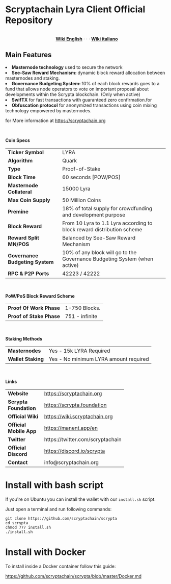 # Scryptachain Lyra Client Official Repository
<p><a href="https://camo.githubusercontent.com/4e892209b4b1e2d1a773ec97e544a92f068a6f0b/68747470733a2f2f6d69726f2e6d656469756d2e636f6d2f6d61782f333136382f312a31674778414b57714b5135577a635170755f766932412e6a706567" target="_blank" rel="noopener noreferrer"><img style="display: block; margin-left: auto; margin-right: auto;" src="https://camo.githubusercontent.com/4e892209b4b1e2d1a773ec97e544a92f068a6f0b/68747470733a2f2f6d69726f2e6d656469756d2e636f6d2f6d61782f333136382f312a31674778414b57714b5135577a635170755f766932412e6a706567" alt="" data-canonical-src="https://miro.medium.com/max/3168/1*1gGxAKWqKQ5WzcQpu_vi2A.jpeg" /></a></p>
<p style="text-align: center;">&nbsp;&nbsp;<a title="English &mdash; Scrypta Wiki" href="https://en.scrypta.wiki/general-info/what-is.html" target="_blank" rel="nofollow noopener"><strong>Wiki English</strong></a>&nbsp;&middot; &middot; &middot;&nbsp;<a title="Italiano &mdash; Scrypta Wiki" href="https://it.scrypta.wiki/general-info/cosa-%C3%A8.html" target="_blank" rel="nofollow noopener"><strong>Wiki italiano</strong></a></p>

## Main Features
<li><strong>Masternode technology</strong> used to secure the network</li>
<li><strong>See-Saw Reward Mechanism: </strong>dynamic block reward allocation between masternodes and staking.</li>
<li><strong>Governance Budgeting System: </strong>10% of each block rewards goes to a fund that allows node operators to vote on important proposal about developments within the Scrypta blockchain. (Only when active)</li>
<li><strong>SwifTX</strong> for fast transactions with guaranteed zero confirmation.for&nbsp;</li>
<li><strong>Obfuscation protocol</strong> for anonymized transactions using coin mixing technology empowered by masternodes.</li>
</ul>
<p>for More information at <a href="https://scryptachain.org/" target="_blank" rel="noopener">https://scryptachain.org</a></p>
<p>&nbsp;</p>
<p><strong>Coin Specs</strong></p>
<table>
<tbody>
<tr>
<td><strong>Ticker Symbol</strong></td>
<td>LYRA</td>
</tr>
<tr>
<td><strong>Algorithm</strong></td>
<td>Quark</td>
</tr>
<tr>
<td><strong>Type</strong></td>
<td>Proof-of-Stake</td>
</tr>
<tr>
<td><strong>Block Time</strong></td>
<td>60 seconds [POW/POS]</td>
<td>&nbsp;</td>
</tr>
<tr>
<td><strong>Masternode Collateral</strong></td>
<td>15000 Lyra</td>
</tr>
<tr>
<td><strong>Max Coin Supply</strong></td>
<td>50 Million Coins</td>
</tr>
<tr>
<td><strong>Premine</strong></td>
<td>18% of total supply for crowdfunding and development purpose</td>
</tr>
<tr>
<td><strong>Block Reward</strong></td>
<td>From 10 Lyra to 1.1 Lyra according to block reward distribution scheme</td>
</tr>
<tr>
<td><strong>Reward Split MN/POS</strong></td>
<td>Balanced by See-Saw Reward Mechanism</td>
</tr>
<tr>
<td><strong>Governance Budgeting System</strong></td>
<td>10% of any block will go to the Governance Budgeting System (when active)</td>
</tr>
<tr>
<td><strong>RPC &amp; P2P Ports&nbsp;</strong></td>
<td>42223 / 42222</td>
</tr>
</tbody>
</table>
<p>&nbsp;</p>
<p><strong>PoW/PoS Block Reward Scheme</strong></p>
<table>
<tbody>
<tr>
<td><strong>Proof Of Work Phase</strong></td>
<td>1-750 Blocks.</td>
</tr>
<tr>
<td><strong>Proof of Stake Phase</strong></td>
<td>751 - infinite</td>
</tr>
</tbody>
</table>
<p>&nbsp;</p>
<p><strong>Staking Methods</strong></p>
<table>
<tbody>
<tr>
<td><strong>Masternodes</strong></td>
<td>Yes - 15k LYRA Required</td>
</tr>
<tr>
<td><strong>Wallet Staking</strong></td>
<td>Yes - No minimum LYRA amount required</td>
</tr>
</tbody>
</table>
<p>&nbsp;</p>
<p><strong>Links</strong></p>
<table style="width: 373px;">
<tbody>
<tr>
<td style="width: 136px;"><strong>Website</strong></td>
<td style="width: 227px;"><a href="https://scryptachain.org/">https://scryptachain.org</a>&nbsp;</td>
</tr>
<tr>
<td style="width: 136px;"><strong>Scrypta Foundation</strong></td>
<td style="width: 227px;"><a href="https://scrypta.foundation/">https://scrypta.foundation</a>&nbsp;</td>
</tr>
<tr>
<td style="width: 136px;"><strong>Official Wiki</strong></td>
<td style="width: 227px;"><a href="https://wiki.scryptachain.org/">https://wiki.scryptachain.org</a>&nbsp;</td>
</tr>
<tr>
<td style="width: 136px;"><strong>Official Mobile App</strong></td>
<td style="width: 227px;"><a href="https://manent.app/en/">https://manent.app/en</a>&nbsp;</td>
</tr>
<tr>
<td style="width: 136px;"><strong>Twitter</strong></td>
<td style="width: 227px;">https://twitter.com/scryptachain</td>
</tr>
<tr>
<td style="width: 136px;"><strong>Official Discord</strong></td>
<td style="width: 227px;"><a href="https://discord.io/scrypta/">https://discord.io/scrypta</a>&nbsp;</td>
</tr>
<tr>
<td style="width: 136px;"><strong>Contact</strong></td>
<td style="width: 227px;">info@scryptachain.org</td>
</tr>
</tbody>
</table>

# Install with bash script

If you're on Ubuntu you can install the wallet with our `install.sh` script.

Just open a terminal and run following commands:

```
git clone https://github.com/scryptachain/scrypta
cd scrypta
chmod 777 install.sh
./install.sh
```

# Install with Docker

To install inside a Docker container follow this guide:

https://github.com/scryptachain/scrypta/blob/master/Docker.md

